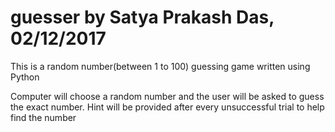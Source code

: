 # guesser by Satya Prakash Das, 02/12/2017

This is a random number(between 1 to 100) guessing game written using Python

Computer will choose a random number and the user will be asked to guess the exact number.
Hint will be provided after every unsuccessful trial to help find the number
